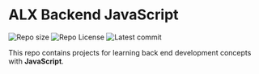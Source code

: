 # ALX Backend JavaScript

![Repo size](https://img.shields.io/github/repo-size/bese3/alx-backend-javascript)
![Repo License](https://img.shields.io/github/license/bese3/alx-backend-javascript.svg)
![Latest commit](https://img.shields.io/github/last-commit/bese3/alx-backend-javascript/main?style=round-square)

This repo contains projects for learning back end development concepts with __JavaScript__.
